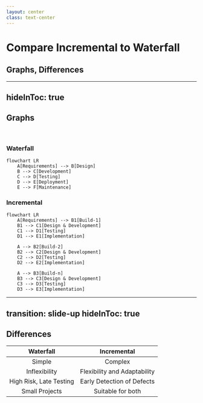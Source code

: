 ```yaml
---
layout: center
class: text-center
---
```


# Compare Incremental to Waterfall

## Graphs, Differences

---
hideInToc: true
---

## Graphs

<br>

### Waterfall

```mermaid
flowchart LR
    A[Requirements] --> B[Design]
    B --> C[Development]
    C --> D[Testing]
    D --> E[Deployment]
    E --> F[Maintenance]
```

### Incremental

```mermaid
flowchart LR
    A[Requirements] --> B1[Build-1]
    B1 --> C1[Design & Development]
    C1 --> D1[Testing]
    D1 --> E1[Implementation]

    A --> B2[Build-2]
    B2 --> C2[Design & Development]
    C2 --> D2[Testing]
    D2 --> E2[Implementation]

    A --> B3[Build-n]
    B3 --> C3[Design & Development]
    C3 --> D3[Testing]
    D3 --> E3[Implementation]
```

---
transition: slide-up
hideInToc: true
---

## Differences

|      **Waterfall**      |       **Incremental**        |
| :---------------------: | :--------------------------: |
|         Simple          |           Complex            |
|      Inflexibility      | Flexibility and Adaptability |
| High Risk, Late Testing |  Early Detection of Defects  |
|     Small Projects      |      Suitable for both       |
